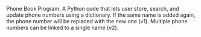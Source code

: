 Phone Book Program. 
A Python code that lets user store, search, and update phone numbers using a dictionary. 
If the same name is added again, the phone number will be replaced with the new one (v1). Multiple phone numbers can be linked to a single name (v2). 
